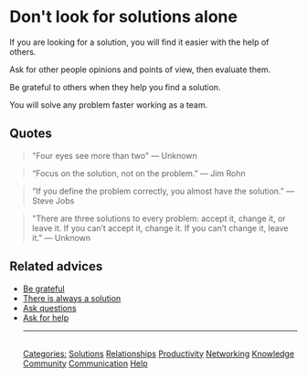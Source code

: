 # Don't look for solutions alone

If you are looking for a solution, you will find it easier with the help of others.

Ask for other people opinions and points of view, then evaluate them.

Be grateful to others when they help you find a solution.

You will solve any problem faster working as a team.

## Quotes

> "Four eyes see more than two" ― Unknown

> “Focus on the solution, not on the problem.” ― Jim Rohn

> “If you define the problem correctly, you almost have the solution.” ― Steve Jobs

> "There are three solutions to every problem: accept it, change it, or leave it. If you can’t accept it, change it. If you can’t change it, leave it." ― Unknown

## Related advices

- [Be grateful](../Be%20grateful/index.md)
- [There is always a solution](../There%20is%20always%20a%20solution/index.md)
- [Ask questions](../Ask%20questions/index.md)
- [Ask for help](../Ask%20for%20help/index.md)<hr/><br/>[Categories:](../Categories/index.md) [Solutions](../Categories/Solutions.md) [Relationships](../Categories/Relationships.md) [Productivity](../Categories/Productivity.md) [Networking](../Categories/Networking.md) [Knowledge](../Categories/Knowledge.md) [Community](../Categories/Community.md) [Communication](../Categories/Communication.md) [Help](../Categories/Help.md)